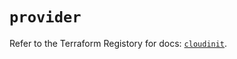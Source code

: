 # `provider`

Refer to the Terraform Registory for docs: [`cloudinit`](https://www.terraform.io/docs/providers/cloudinit).
